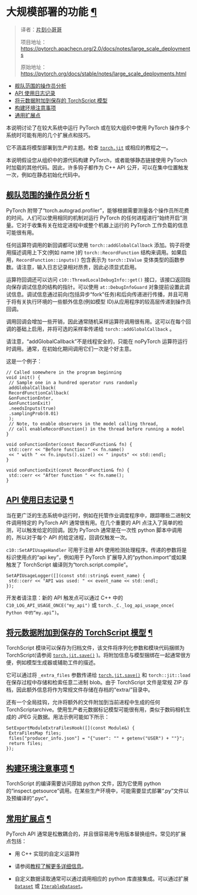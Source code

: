 # 大规模部署的功能 [¶](#features-for-large-scale-deployments "永久链接到此标题")

> 译者：[片刻小哥哥](https://github.com/jiangzhonglian)
>
> 项目地址：<https://pytorch.apachecn.org/2.0/docs/notes/large_scale_deployments>
>
> 原始地址：<https://pytorch.org/docs/stable/notes/large_scale_deployments.html>



* [舰队范围的操作员分析](#fleet-wide-operator-profiling)
* [API 使用日志记录](#api-usage-logging)
* [将元数据附加到保存的 TorchScript 模型](#attaching-metadata-to-saved-torchscript-models)
* [构建环境注意事项](#build-environment-considerations)
* [通用扩展点](#common-extension-points)


 本说明讨论了在较大系统中运行 PyTorch 或在较大组织中使用 PyTorch 操作多个系统时可能有用的几个扩展点和技巧。


 它不涵盖将模型部署到生产的主题。检查 [`torch.jit`](../jit.html#module-torch.jit "torch.jit") 或相应的教程之一。


 本说明假设您从组织中的源代码构建 PyTorch，或者能够静态链接使用 PyTorch 时加载的其他代码。因此，许多钩子都作为 C++ API 公开，可以在集中位置触发一次，例如在静态初始化代码中。


## [舰队范围的操作员分析](#id1) [¶](#fleet-wide-operator-profiling "永久链接到此标题")


 PyTorch 附带了“torch.autograd.profiler”，能够根据需要测量各个操作员所花费的时间。人们可以使用相同的机制对运行 PyTorch 的任何进程进行“始终开启”测量。它对于收集有关在给定进程中或整个机器上运行的 PyTorch 工作负载的信息可能很有用。


 任何运算符调用的新回调都可以使用 `torch::addGlobalCallback` 添加。钩子将使用描述调用上下文(例如 name )的 `torch::RecordFunction` 结构来调用。如果启用，`RecordFunction::inputs()` 包含表示为 `torch::IValue` 变体类型的函数参数。请注意，输入日志记录相对昂贵，因此必须显式启用。


 运算符回调还可以访问 `c10::ThreadLocalDebugInfo::get()` 接口，该接口返回指向保存调试信息的结构的指针。可以使用 `at::DebugInfoGuard` 对象提前设置此调试信息。调试信息通过前向(包括异步“fork”任务)和后向传递进行传播，并且可用于将有关执行环境的一些额外信息(例如模型 ID)从应用程序的较高层传递到操作员回调。


 调用回调会增加一些开销，因此通常随机采样运算符调用很有用。这可以在每个回调的基础上启用，并将可选的采样率传递给 `torch::addGlobalCallback` 。


 请注意，“addGlobalCallback”不是线程安全的，只能在 noPyTorch 运算符运行时调用。通常，在初始化期间调用它们一次是个好主意。


 这是一个例子：


```
// Called somewhere in the program beginning
void init() {
 // Sample one in a hundred operator runs randomly
 addGlobalCallback(
 RecordFunctionCallback(
 &onFunctionEnter,
 &onFunctionExit)
 .needsInputs(true)
 .samplingProb(0.01)
 );
 // Note, to enable observers in the model calling thread,
 // call enableRecordFunction() in the thread before running a model
}

void onFunctionEnter(const RecordFunction& fn) {
 std::cerr << "Before function " << fn.name()
 << " with " << fn.inputs().size() << " inputs" << std::endl;
}

void onFunctionExit(const RecordFunction& fn) {
 std::cerr << "After function " << fn.name();
}

```


## [API 使用日志记录](#id2) [¶](#api-usage-logging "此标题的永久链接")


 当在更广泛的生态系统中运行时，例如在托管作业调度程序中，跟踪哪些二进制文件调用特定的 PyTorch API 通常很有用。在几个重要的 API 点注入了简单的检测，可以触发给定的回调。因为 PyTorch 通常是在一次性 python 脚本中调用的，所以对于每个 API 的给定进程，回调仅触发一次。


`c10::SetAPIUsageHandler` 可用于注册 API 使用检测处理程序。传递的参数将是标识使用点的“api key”，例如用于 PyTorch 扩展导入的“python.import”或如果触发了 TorchScript 编译则为“torch.script.compile”。


```
SetAPIUsageLogger([](const std::string& event_name) {
 std::cerr << "API was used: " << event_name << std::endl;
});

```


 开发者请注意：新的 API 触发点可以通过 C++ 中的 `C10_LOG_API_USAGE_ONCE("my_api")` 或 `torch._C._log_api_usage_once( Python 中的“my.api”)`。


## [将元数据附加到保存的 TorchScript 模型](#id3) [¶](#attaching-metadata-to-saved-torchscript-models "永久链接到此标题")


 TorchScript 模块可以保存为归档文件，该文件将序列化参数和模块代码捆绑为 TorchScript(请参阅 [`torch.jit.save()`](../generated/torch.jit.save.html#torch.jit.save " torch.jit.save") )。将附加信息与模型捆绑在一起通常很方便，例如模型生成器或辅助工件的描述。


 它可以通过将 `_extra_files` 参数传递给 [`torch.jit.save()`](../generated/torch.jit.save.html#torch.jit.save "torch.jit. save") 和 `torch::jit::load` 在保存过程中存储和检索任意二进制 blob。由于 TorchScript 文件是常规 ZIP 存档，因此额外信息将作为常规文件存储在存档的“extra/”目录中。


 还有一个全局挂钩，允许将额外的文件附加到当前进程中生成的任何 TorchScriptarchive。使用生产者元数据标记模型可能很有用，类似于数码相机生成的 JPEG 元数据。用法示例可能如下所示：


```
SetExportModuleExtraFilesHook([](const Module&) {
 ExtraFilesMap files;
 files["producer_info.json"] = "{"user": "" + getenv("USER") + ""}";
 return files;
});

```


## [构建环境注意事项](#id4) [¶](#build-environment-considerations "永久链接到此标题")


 TorchScript 的编译需要访问原始 python 文件，因为它使用 python 的“inspect.getsource”调用。在某些生产环境中，可能需要显式部署“.py”文件以及预编译的“.pyc”。


## [常用扩展点](#id5) [¶](#common-extension-points "永久链接到此标题")


 PyTorch API 通常是松散耦合的，并且很容易用专用版本替换组件。常见的扩展点包括：



* 用 C++ 实现的自定义运算符 
- 请参阅[教程了解更多详细信息](https://pytorch.org/tutorials/advanced/cpp_extension.html)。
* 自定义数据读取通常可以通过调用相应的 python 库直接集成。可以通过扩展 [`Dataset`](../data.html#torch.utils.data.Dataset "torch.utils.data.Dataset") 或 [`IterableDataset`](../data.html#torch.utils.data.IterableDataset "torch.utils.data.IterableDataset" )。